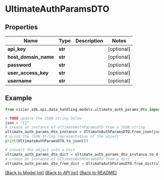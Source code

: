 # UltimateAuthParamsDTO


## Properties

Name | Type | Description | Notes
------------ | ------------- | ------------- | -------------
**api_key** | **str** |  | [optional] 
**host_domain_name** | **str** |  | [optional] 
**password** | **str** |  | [optional] 
**user_access_key** | **str** |  | [optional] 
**username** | **str** |  | [optional] 

## Example

```python
from visier.sdk.api.data_handling.models.ultimate_auth_params_dto import UltimateAuthParamsDTO

# TODO update the JSON string below
json = "{}"
# create an instance of UltimateAuthParamsDTO from a JSON string
ultimate_auth_params_dto_instance = UltimateAuthParamsDTO.from_json(json)
# print the JSON string representation of the object
print(UltimateAuthParamsDTO.to_json())

# convert the object into a dict
ultimate_auth_params_dto_dict = ultimate_auth_params_dto_instance.to_dict()
# create an instance of UltimateAuthParamsDTO from a dict
ultimate_auth_params_dto_from_dict = UltimateAuthParamsDTO.from_dict(ultimate_auth_params_dto_dict)
```
[[Back to Model list]](../README.md#documentation-for-models) [[Back to API list]](../README.md#documentation-for-api-endpoints) [[Back to README]](../README.md)



